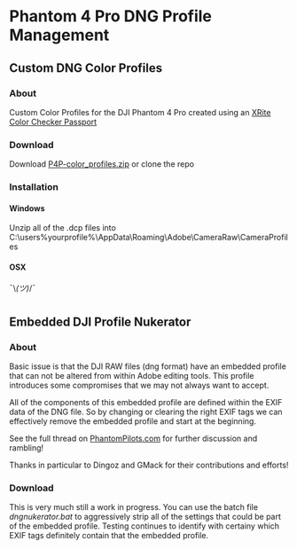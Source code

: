 # Phantom 4 Pro DNG Profile Management

## Custom DNG Color Profiles

### About
Custom Color Profiles for the DJI Phantom 4 Pro created using an [XRite Color Checker Passport](http://xritephoto.com/colorchecker-passport-photo)

### Download
Download [P4P-color_profiles.zip](https://github.com/darana/P4P__color-profiles/blob/master/dist/P4P-color_profiles.zip) or clone the repo

### Installation

#### Windows
Unzip all of the .dcp files into C:\users\%yourprofile%\AppData\Roaming\Adobe\CameraRaw\CameraProfiles

#### OSX
¯\\_(ツ)_/¯
#
## Embedded DJI Profile Nukerator

### About
Basic issue is that the DJI RAW files (dng format) have an embedded profile that can not be altered from within Adobe editing tools. This profile introduces some compromises that we may not always want to accept.

All of the components of this embedded profile are defined within the EXIF data of the DNG file. So by changing or clearing the right EXIF tags we can effectively remove the embedded profile and start at the beginning.

See the full thread on [PhantomPilots.com](https://phantompilots.com/threads/nuking-the-dng-camera-profile.120302/) for further discussion and rambling!

Thanks in particular to Dingoz and GMack for their contributions and efforts!

### Download
This is very much still a work in progress. You can use the batch file _dngnukerator.bat_ to aggressively strip all of the settings that could be part of the embedded profile. Testing continues to identify with certainy which EXIF tags definitely contain that the embedded profile.